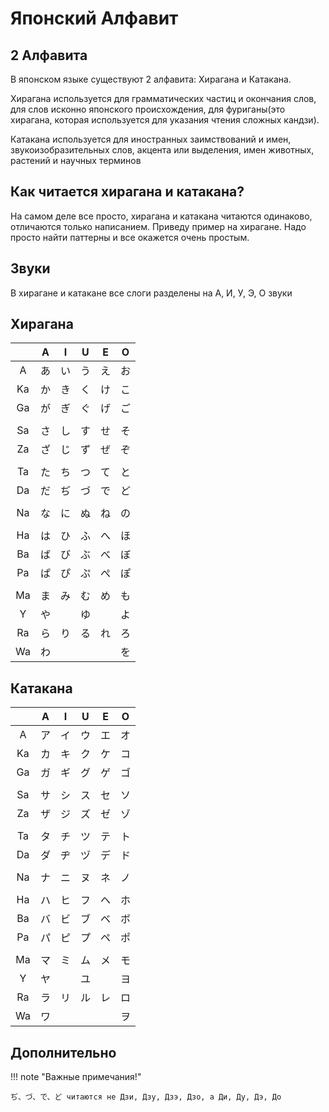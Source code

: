 # Японский Алфавит

## 2 Алфавита

В японском языке существуют 2 алфавита: Хирагана и Катакана.

Хирагана используется для грамматических частиц и окончания слов, для слов исконно японского происхождения, для фуриганы(это хирагана, которая используется для указания чтения сложных кандзи).

Катакана используется для иностранных заимствований и имен, звукоизобразительных слов, акцента или выделения, имен животных, растений и научных терминов

## Как читается хирагана и катакана?

На самом деле все просто, хирагана и катакана читаются одинаково, отличаются только написанием. Приведу пример на хирагане. Надо просто найти паттерны и все окажется очень простым.

## Звуки

В хирагане и катакане все слоги разделены на А, И, У, Э, О звуки

## Хирагана

|     |  A  |  I  |  U  |  E  |  O  |
| :-: | :-: | :-: | :-: | :-: | :-: |
|  A  | あ  | い  | う  | え  | お  |
| Ka  | か  | き  | く  | け  | こ  |
| Ga  | が  | ぎ  | ぐ  | げ  | ご  |
|     |     |     |     |     |     |
| Sa  | さ  | し  | す  | せ  | そ  |
| Za  | ざ  | じ  | ず  | ぜ  | ぞ  |
|     |     |     |     |     |     |
| Ta  | た  | ち  | つ  | て  | と  |
| Da  | だ  | ぢ  | づ  | で  | ど  |
|     |     |     |     |     |     |
| Na  | な  | に  | ぬ  | ね  | の  |
|     |     |     |     |     |     |
| Ha  | は  | ひ  | ふ  | へ  | ほ  |
| Ba  | ば  | び  | ぶ  | べ  | ぼ  |
| Pa  | ぱ  | ぴ  | ぷ  | ぺ  | ぽ  |
|     |     |     |     |     |     |
| Ma  | ま  | み  | む  | め  | も  |
|  Y  | や  |     | ゆ  |     | よ  |
| Ra  | ら  | り  | る  | れ  | ろ  |
| Wa  | わ  |     |     |     | を  |

## Катакана

|     |  А  |  I  |  U  |  E  |  O  |
| :-: | :-: | :-: | :-: | :-: | :-: |
|  A  | ア  | イ  | ウ  | エ  | オ  |
| Ka  | カ  | キ  | ク  | ケ  | コ  |
| Ga  | ガ  | ギ  | グ  | ゲ  | ゴ  |
|     |     |     |     |     |     |
| Sa  | サ  | シ  | ス  | セ  | ソ  |
| Za  | ザ  | ジ  | ズ  | ゼ  | ゾ  |
|     |     |     |     |     |     |
| Ta  | タ  | チ  | ツ  | テ  | ト  |
| Da  | ダ  | ヂ  | ヅ  | デ  | ド  |
|     |     |     |     |     |     |
| Na  | ナ  | ニ  | ヌ  | ネ  | ノ  |
|     |     |     |     |     |     |
| Ha  | ハ  | ヒ  | フ  | ヘ  | ホ  |
| Ba  | バ  | ビ  | ブ  | ベ  | ボ  |
| Pa  | パ  | ピ  | プ  | ペ  | ポ  |
|     |     |     |     |     |     |
| Ma  | マ  | ミ  | ム  | メ  | モ  |
|  Y  | ヤ  |     | ユ  |     | ヨ  |
| Ra  | ラ  | リ  | ル  | レ  | ロ  |
| Wa  | ワ  |     |     |     | ヲ  |

## Дополнительно

!!! note "Важные примечания!"

    ぢ、づ、で、ど читаются не Дзи, Дзу, Дзэ, Дзо, а Ди, Ду, Дэ, До

